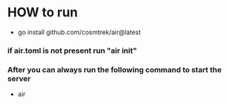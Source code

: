 # HOW to run

- go install github.com/cosmtrek/air@latest

### if air.toml is not present run "air init"

### After you can always run the following command to start the server

- air